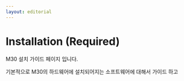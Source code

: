 ```yaml
---
layout: editorial
---
```


# Installation (Required)

M30 설치 가이드 페이지 입니다.

기본적으로 M30의 하드웨어에 설치되어지는 소프트웨어에 대해서 가이드 하고
